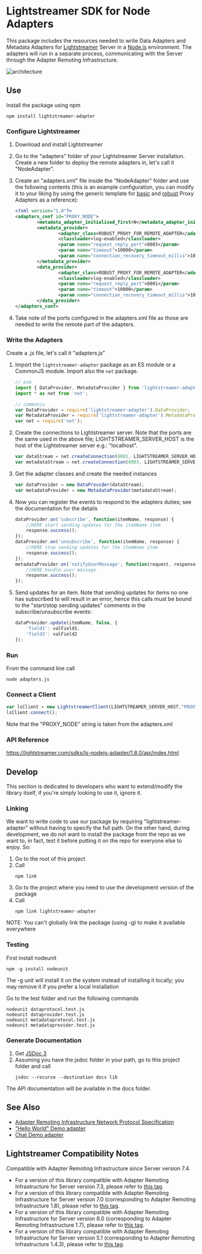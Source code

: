 # Lightstreamer SDK for Node Adapters #

This package includes the resources needed to write Data Adapters and Metadata Adapters for [Lightstreamer](http://www.lightstreamer.com/ "Lightstreamer") Server in a [Node.js](http://nodejs.org/ "Node.js") environment.
The adapters will run in a separate process, communicating with the Server through the Adapter Remoting Infrastructure.

![architecture](architecture.png)

## Use ##
Install the package using npm
```
npm install lightstreamer-adapter
```

### Configure Lightstreamer ###
1. Download and install Lightstreamer
2. Go to the "adapters" folder of your Lightstreamer Server installation. Create a new folder to deploy the remote adapters in, let's call it "NodeAdapter".
3. Create an "adapters.xml" file inside the "NodeAdapter" folder and use the following contents (this is an example configuration, you can modify it to your liking by using the generic template
for [basic](https://lightstreamer.com/docs/ls-server/latest/remote_adapter_conf_template/adapters.xml) and [robust](https://lightstreamer.com/docs/ls-server/latest/remote_adapter_robust_conf_template/adapters.xml) Proxy Adapters as a reference):
    ```xml
    <?xml version="1.0"?>
    <adapters_conf id="PROXY_NODE">
            <metadata_adapter_initialised_first>N</metadata_adapter_initialised_first>
            <metadata_provider>
                    <adapter_class>ROBUST_PROXY_FOR_REMOTE_ADAPTER</adapter_class>
                    <classloader>log-enabled</classloader>
                    <param name="request_reply_port">8003</param>
                    <param name="timeout">10000</param>
                    <param name="connection_recovery_timeout_millis">10000</param>
            </metadata_provider>
            <data_provider>
                    <adapter_class>ROBUST_PROXY_FOR_REMOTE_ADAPTER</adapter_class>
                    <classloader>log-enabled</classloader>
                    <param name="request_reply_port">8001</param>
                    <param name="timeout">10000</param>
                    <param name="connection_recovery_timeout_millis">10000</param>
            </data_provider>
    </adapters_conf>
    ```

4. Take note of the ports configured in the adapters.xml file as those are needed to write the remote part of the adapters.

### Write the Adapters ###
Create a .js file, let's call it "adapters.js"

1. Import the `lightstreamer-adapter` package as an ES module or a CommonJS module. Import also the `net` package.

   ```js
   // esm
   import { DataProvider, MetadataProvider } from 'lightstreamer-adapter';
   import * as net from 'net';
   ```

   ```js
   // commonjs
   var DataProvider = require('lightstreamer-adapter').DataProvider;
   var MetadataProvider = require('lightstreamer-adapter').MetadataProvider;
   var net = require('net');
   ```

2. Create the connections to Lightstreamer server. Note that the ports are the same used in the above file; LIGHTSTREAMER_SERVER_HOST is the host of the Lightstreamer server e.g.: "localhost".
   ```js
   var dataStream = net.createConnection(8001, LIGHTSTREAMER_SERVER_HOST);
   var metadataStream = net.createConnection(8003, LIGHTSTREAMER_SERVER_HOST);
   ```

3. Get the adapter classes and create the needed instances
   ```js
   var dataProvider = new DataProvider(dataStream);
   var metadataProvider = new MetadataProvider(metadataStream);
   ```

4. Now you can register the events to respond to the adapters duties; see the documentation for the details
   ```js
   dataProvider.on('subscribe', function(itemName, response) {
       //HERE start sending updates for the itemName item
       response.success();
   });
   dataProvider.on('unsubscribe', function(itemName, response) {
       //HERE stop sending updates for the itemName item
       response.success();
   });
   metadataProvider.on('notifyUserMessage', function(request, response) {
       //HERE handle user message
       response.success();
   });
   ```

5. Send updates for an item. Note that sending updates for items no one has subscribed to will result in an error,
hence this calls must be bound to the "start/stop sending updates" comments in the subscribe/unsubscribe events:

   ```js
   dataProvider.update(itemName, false, {
       'field1': valField1,
       'field2': valField2
   });
   ```

### Run ###
From the command line call
```
node adapters.js
```

### Connect a Client ###
```js
var lsClient = new LightstreamerClient(LIGHTSTREAMER_SERVER_HOST,"PROXY_NODE");
lsClient.connect();
```

Note that the "PROXY_NODE" string is taken from the adapters.xml

### API Reference ###
https://lightstreamer.com/sdks/ls-nodejs-adapter/1.8.0/api/index.html

## Develop ##
This section is dedicated to developers who want to extend/modify the library itself, if you're simply looking to use it, ignore it.

### Linking ###
We want to write code to use our package by requiring "lightstreamer-adapter" without having to specify the full path.
On the other hand, during development, we do not want to install the package from the repo as we want to, in fact, test it before putting it on the repo for everyone else to enjoy.
So:

1. Go to the root of this project
2. Call
   ```
   npm link
   ```
3. Go to the project where you need to use the development version of the package
4. Call
   ```
   npm link lightstreamer-adapter
   ```

NOTE: You can't globally link the package (using -g) to make it available everywhere

### Testing ###
First install nodeunit
```
npm -g install nodeunit
```

The -g unit will install it on the system instead of installing it locally; you may remove it if you prefer a local installation

Go to the test folder and run the following commands
```
nodeunit dataprotocol.test.js
nodeunit dataprovider.test.js
nodeunit metadataprotocol.test.js
nodeunit metadataprovider.test.js
```

### Generate Documentation ###
1. Get [JSDoc 3](https://github.com/jsdoc3/jsdoc "JSDoc 3")
2. Assuming you have the jsdoc folder in your path, go to this project folder and call
   ```
   jsdoc --recurse --destination docs lib
   ```

The API documentation will be available in the docs folder.

## See Also ##
* [Adapter Remoting Infrastructure Network Protocol Specification](https://lightstreamer.com/api/ls-generic-adapter/latest/ARI%20Protocol.pdf)
* ["Hello World" Demo adapter](https://github.com/Lightstreamer/Lightstreamer-example-HelloWorld-adapter-node)
* [Chat Demo adapter](https://github.com/Lightstreamer/Lightstreamer-example-Chat-adapter-node)

## Lightstreamer Compatibility Notes ##
Compatible with Adapter Remoting Infrastructure since Server version 7.4.
- For a version of this library compatible with Adapter Remoting Infrastructure for Server version 7.3, please refer to [this tag](https://github.com/Lightstreamer/Lightstreamer-lib-node-adapter/tree/v1.6.0).
- For a version of this library compatible with Adapter Remoting Infrastructure for Server version 7.0 (corresponding to Adapter Remoting Infrastructure 1.8), please refer to [this tag](https://github.com/Lightstreamer/Lightstreamer-lib-node-adapter/tree/version-1.5.3).
- For a version of this library compatible with Adapter Remoting Infrastructure for Server version 6.0 (corresponding to Adapter Remoting Infrastructure 1.7), please refer to [this tag](https://github.com/Lightstreamer/Lightstreamer-lib-node-adapter/tree/version-1.3.4).
- For a version of this library compatible with Adapter Remoting Infrastructure for Server version 5.1 (corresponding to Adapter Remoting Infrastructure 1.4.3), please refer to [this tag](https://github.com/Lightstreamer/Lightstreamer-lib-node-adapter/tree/version-1.0.2).
